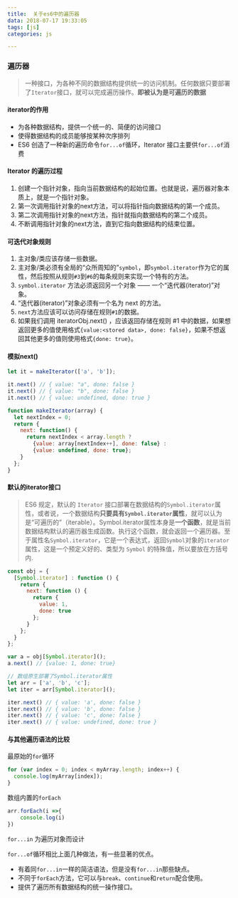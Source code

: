 ```yaml
---
title:  关于es6中的遍历器
data: 2018-07-17 19:33:05
tags: [js]
categories: js

---
```


### 遍历器
> 一种接口，为各种不同的数据结构提供统一的访问机制。任何数据只要部署了`Iterator`接口，就可以完成遍历操作。<b>即被认为是可遍历的数据</b>

#### iterator的作用
- 为各种数据结构，提供一个统一的、简便的访问接口
- 使得数据结构的成员能够按某种次序排列
- ES6 创造了一种新的遍历命令`for...of`循环，Iterator 接口主要供`for...of`消费

#### Iterator 的遍历过程
1. 创建一个指针对象，指向当前数据结构的起始位置。也就是说，遍历器对象本质上，就是一个指针对象。
2. 第一次调用指针对象的next方法，可以将指针指向数据结构的第一个成员。
3. 第二次调用指针对象的next方法，指针就指向数据结构的第二个成员。
4. 不断调用指针对象的next方法，直到它指向数据结构的结束位置。
<!-- more -->
#### 可迭代对象规则

1. 主对象/类应该存储一些数据。
2. 主对象/类必须有全局的“众所周知的”`symbol`，即`symbol.iterator`作为它的属性，然后按照从规则`#3`到`#6`的每条规则来实现一个特有的方法。
3. `symbol.iterator` 方法必须返回另一个对象 —— 一个“迭代器(iterator)”对象。
4. “迭代器(iterator)”对象必须有一个名为 next 的方法。
5. `next`方法应该可以访问存储在规则`#1`的数据。
6. 如果我们调用 iteratorObj.next() ，应该返回存储在规则 #1 中的数据，如果想返回更多的值使用格式`{value:<stored data>, done: false}`，如果不想返回其他更多的值则使用格式`{done: true}`。

#### 模拟next()

```js
let it = makeIterator(['a', 'b']);

it.next() // { value: "a", done: false }
it.next() // { value: "b", done: false }
it.next() // { value: undefined, done: true }

function makeIterator(array) {
  let nextIndex = 0;
  return {
    next: function() {
      return nextIndex < array.length ?
        {value: array[nextIndex++], done: false} :
        {value: undefined, done: true};
    }
  };
}
```
#### 默认的iterator接口
>ES6 规定，默认的 `Iterator` 接口部署在数据结构的`Symbol.iterator`属性，或者说，一个数据结构<b>只要具有`Symbol.iterator`属性</b>，就可以认为是“可遍历的”（iterable）。Symbol.iterator属性本身是<b>一个函数</b>，就是当前数据结构默认的遍历器生成函数。执行这个函数，就会返回一个遍历器。至于属性名`Symbol.iterator`，它是一个表达式，返回`Symbol`对象的`iterator`属性，这是一个预定义好的、类型为 `Symbol` 的特殊值，所以要放在方括号内.

```js
const obj = {
  [Symbol.iterator] : function () {
    return {
      next: function () {
        return {
          value: 1,
          done: true
        };
      }
    };
  }
};

var a = obj[Symbol.iterator]();
a.next() // {value: 1, done: true}

// 数组原生部署了Symbol.iterator属性
let arr = ['a', 'b', 'c'];
let iter = arr[Symbol.iterator]();

iter.next() // { value: 'a', done: false }
iter.next() // { value: 'b', done: false }
iter.next() // { value: 'c', done: false }
iter.next() // { value: undefined, done: true }
```
#### 与其他遍历语法的比较

最原始的`for`循环
```js
for (var index = 0; index < myArray.length; index++) {
  console.log(myArray[index]);
}
```

数组内置的`forEach`
```js
arr.forEach(i =>{
    console.log(i)
})
```

`for...in` 为遍历对象而设计

`for...of`循环相比上面几种做法，有一些显著的优点。
- 有着同`for...in`一样的简洁语法，但是没有`for...in`那些缺点。
- 不同于`forEach`方法，它可以与`break`、`continue`和`return`配合使用。
- 提供了遍历所有数据结构的统一操作接口。
